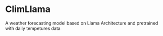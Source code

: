 # ClimLlama
A weather forecasting model based on Llama Architecture and pretrained with daily tempetures data
